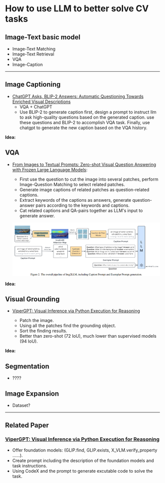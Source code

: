 # How to use LLM to better solve CV tasks

## Image-Text basic model

- Image-Text Matching
- Image-Text Retrieval
- VQA
- Image-Caption



-----------------------------------
## Image Captioning
- [ChatGPT Asks, BLIP-2 Answers: Automatic Questioning Towards Enriched Visual Descriptions](https://arxiv.org/pdf/2303.06594.pdf)
    - VQA + ChatGPT
    -  Use BLIP-2 to generate caption first, design a prompt to instruct llm to ask high-quality questions based on the generated caption. use these questions and BLIP-2 to accomplish VQA task. Finally, use chatgpt to generate the new caption based on the VQA history.


**Idea:**

## VQA
- [From Images to Textual Prompts: Zero-shot Visual Question Answering with
Frozen Large Language Models](https://arxiv.org/pdf/2212.10846.pdf):
    - First use the question to cut the image into several patches, perform    Image-Question Matching to select related patches.
    - Generate image captions of related patches as question-related captions.
    - Extract keywords of the captions as answers, generate question-answer pairs according to the keywords and captions.
    - Cat related captions and QA-pairs together as LLM's input to generate answer.
    
    ![Img2LLM](assets/img1.png)

**Idea:**

## Visual Grounding 

- [ViperGPT: Visual Inference via Python Execution for Reasoning](https://arxiv.org/pdf/2303.08128.pdf)

    - Patch the image.
    - Using all the patches find the grounding object.
    - Sort the finding results.
    - Better than zero-shot (72 IoU), much lower than supervised models (94 IoU).

**Idea:**


## Segmentation 

- ????

## Image Expansion

- Dataset?





------------
## Related Paper
### [ViperGPT: Visual Inference via Python Execution for Reasoning](https://arxiv.org/pdf/2303.08128.pdf)
- Offer foundation models: (GLIP.find, GLIP.exists, X_VLM.verify_property ......).
- Create prompt including the description of the foundation models and task instructions.
- Using CodeX and the prompt to generate excutable code to solve the task.




